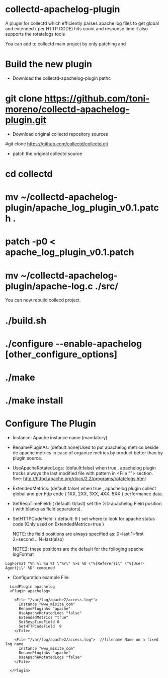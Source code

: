 collectd-apachelog-plugin
=========================

A plugin for collectd which efficiently parses apache log files to get global and extended ( per HTTP CODE) hits count and response time it also supports the rotatelogs tools

You can add to collectd main project by only patching and 


Build the new plugin
====================

* Download the collectd-apachelog-plugin pathc

# git clone https://github.com/toni-moreno/collectd-apachelog-plugin.git

* Download original collectd repository sources

#git clone https://github.com/collectd/collectd.git

* patch the original collectd source

# cd collectd

# mv ~/collectd-apachelog-plugin/apache_log_plugin_v0.1.patch .
# patch -p0 < apache_log_plugin_v0.1.patch
# mv ~/collectd-apachelog-plugin/apache-log.c ./src/

You can now rebuild collecd project.

# ./build.sh
# ./configure  --enable-apachelog [other_configure_options]
# ./make
# ./make install


Configure The Plugin
====================

* Instance: Apache instance name (mandatory)
* RenamePluginAs: (default:none)Used to put apachelog metrics beside de apache metrics in case of organize metrics by product better than by plugin source.
* UseApacheRotatedLogs: (default:false) when true , apachelog plugin tracks always the last modified file with pattern in <File ""> section.  
	See: http://httpd.apache.org/docs/2.2/programs/rotatelogs.html
* ExtendedMetrics: (default:false) when true , apachelog plugin collect global and per http code ( 1XX, 2XX, 3XX, 4XX, 5XX ) performance data.
* SetRespTimeField: ( default: 0/last) set the %D apachelog Field position ( with blanks as field separators).
* SetHTTPCodeField: ( default: 9 ) set where to look for apache status code  (Only used on ExtendedMetrics=true )

	NOTE: the field positions are always specified as:
		0=last
		1=first
		2=second
		..
		N=last(also)

	NOTE2: these positions are the default for the folloging apache logFormat

```
LogFormat "%h %l %u %t \"%r\" %>s %O \"%{Referer}i\" \"%{User-Agent}i\" %D" combined
```

* Configuration example File:

```
  LoadPlugin apachelog
  <Plugin apachelog>

    <File "/var/log/apache2/access.log*">  
      Instance "www_misite_com"
      RenamePluginAs "apache"
      UseApacheRotatedLogs "false"
      ExtendedMetrics "true"
      SetRespTimeField 0 
      SetHTTPCodeField  9  
    </File>

    <File "/var/log/apache2/access.log">  //filename Name on a fixed log name
      Instance "www_misite_com"
      RenamePluginAs "apache"
      UseApacheRotatedLogs "false"
    </File>

  </Plugin>

```







